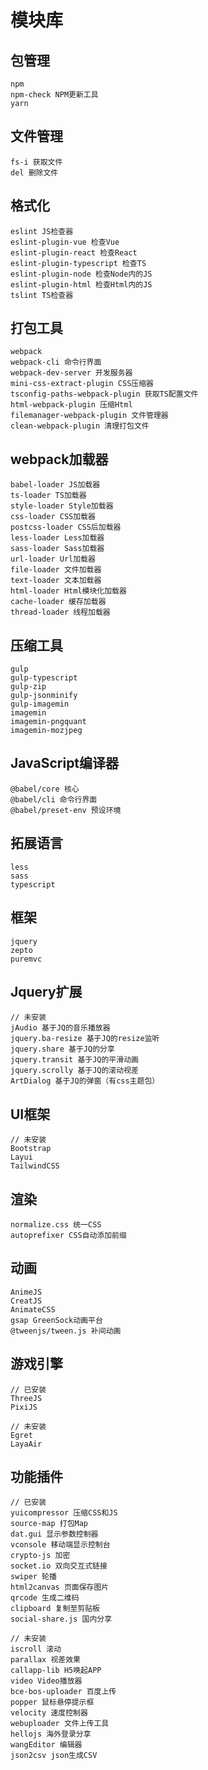 # 模块库

## 包管理

```
npm
npm-check NPM更新工具
yarn
```

## 文件管理

```
fs-i 获取文件
del 删除文件
```

## 格式化

```
eslint JS检查器
eslint-plugin-vue 检查Vue
eslint-plugin-react 检查React
eslint-plugin-typescript 检查TS
eslint-plugin-node 检查Node内的JS
eslint-plugin-html 检查Html内的JS
tslint TS检查器
```

## 打包工具

```
webpack
webpack-cli 命令行界面
webpack-dev-server 开发服务器
mini-css-extract-plugin CSS压缩器
tsconfig-paths-webpack-plugin 获取TS配置文件
html-webpack-plugin 压缩Html
filemanager-webpack-plugin 文件管理器
clean-webpack-plugin 清理打包文件
```

## webpack加载器

```
babel-loader JS加载器
ts-loader TS加载器
style-loader Style加载器
css-loader CSS加载器
postcss-loader CSS后加载器
less-loader Less加载器
sass-loader Sass加载器
url-loader Url加载器
file-loader 文件加载器
text-loader 文本加载器
html-loader Html模块化加载器
cache-loader 缓存加载器
thread-loader 线程加载器
```

## 压缩工具

```
gulp
gulp-typescript
gulp-zip
gulp-jsonminify
gulp-imagemin
imagemin
imagemin-pngquant
imagemin-mozjpeg
```

## JavaScript编译器

```
@babel/core 核心
@babel/cli 命令行界面
@babel/preset-env 预设环境
```

## 拓展语言

```
less
sass
typescript
```

## 框架

```
jquery
zepto
puremvc
```

## Jquery扩展

```
// 未安装
jAudio 基于JQ的音乐播放器
jquery.ba-resize 基于JQ的resize监听
jquery.share 基于JQ的分享
jquery.transit 基于JQ的平滑动画
jquery.scrolly 基于JQ的滚动视差
ArtDialog 基于JQ的弹窗（有css主题包）
```

## UI框架

```
// 未安装
Bootstrap
Layui
TailwindCSS
```

## 渲染

```
normalize.css 统一CSS
autoprefixer CSS自动添加前缀
```

## 动画

```
AnimeJS
CreatJS
AnimateCSS
gsap GreenSock动画平台
@tweenjs/tween.js 补间动画
```

## 游戏引擎

```
// 已安装
ThreeJS
PixiJS

// 未安装
Egret
LayaAir
```

## 功能插件

```
// 已安装
yuicompressor 压缩CSS和JS
source-map 打包Map
dat.gui 显示参数控制器
vconsole 移动端显示控制台
crypto-js 加密
socket.io 双向交互式链接
swiper 轮播
html2canvas 页面保存图片
qrcode 生成二维码
clipboard 复制至剪贴板
social-share.js 国内分享

// 未安装
iscroll 滚动
parallax 视差效果
callapp-lib H5唤起APP
video Video播放器
bce-bos-uploader 百度上传
popper 鼠标悬停提示框
velocity 速度控制器
webuploader 文件上传工具
hellojs 海外登录分享
wangEditor 编辑器
json2csv json生成CSV
```
